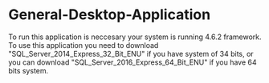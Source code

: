 # General-Desktop-Application

To run this application is neccesary your system is running 4.6.2 framework.
To use this application you need to download "SQL_Server_2014_Express_32_Bit_ENU" if you have system of 34 bits, or you can download "SQL_Server_2016_Express_64_Bit_ENU" if you have 64 bits system.
